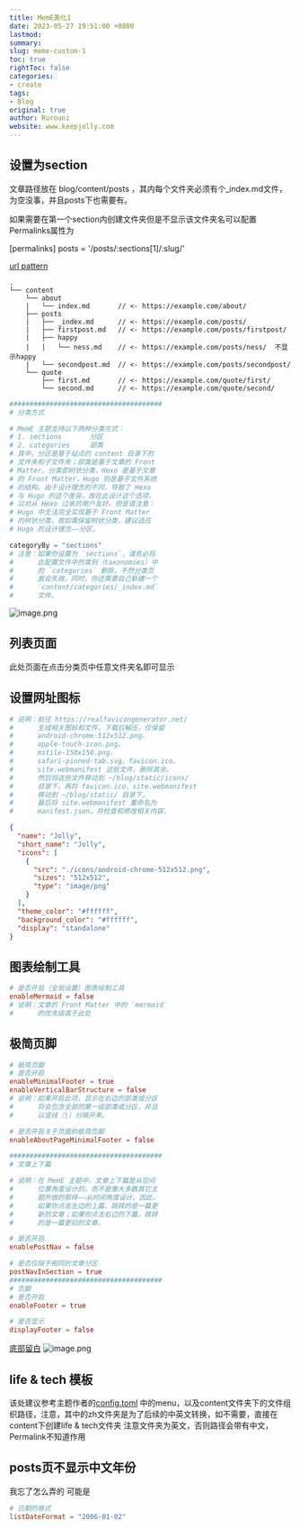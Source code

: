 ```yaml
---
title: MemE美化1
date: 2023-05-27 19:51:00 +0800
lastmod: 
summary: 
slug: meme-custom-1
toc: true
rightToc: false
categories: 
- create
tags: 
- Blog
original: true
author: Rurouni
website: www.keepjolly.com
---
```

## 设置为section
文章路径放在 blog/content/posts ，其内每个文件夹必须有个_index.md文件，为空没事，并且posts下也需要有。

如果需要在第一个section内创建文件夹但是不显示该文件夹名可以配置Permalinks属性为

[permalinks]
    posts = '/posts/:sections[1]/:slug/'

[url pattern](https://gohugo.io/content-management/urls/#permalinks)

```
.
└── content
    └── about
    |   └── index.md       // <- https://example.com/about/
    ├── posts
    |   ├── _index.md      // <- https://example.com/posts/
    |   ├── firstpost.md   // <- https://example.com/posts/firstpost/
    |   ├── happy
    |   |   └── ness.md    // <- https://example.com/posts/ness/  不显示happy
    |   └── secondpost.md  // <- https://example.com/posts/secondpost/
    └── quote
        ├── first.md       // <- https://example.com/quote/first/
        └── second.md      // <- https://example.com/quote/second/
```

```python
######################################
# 分类方式

# MemE 主题支持以下两种分类方式：
# 1. sections       分区
# 2. categories     部类
# 其中，分区是基于站点的 content 目录下的
# 文件夹和子文件夹；部类是基于文章的 Front
# Matter。分类即树状分类，Hexo 是基于文章
# 的 Front Matter，Hugo 则是基于文件系统
# 的结构。由于设计理念的不同，导致了 Hexo
# 与 Hugo 的这个差异，故在此设计这个选项，
# 以对从 Hexo 过来的用户友好。但是请注意：
# Hugo 中无法完全实现基于 Front Matter
# 的树状分类，故如需保留树状分类，建议适应
# Hugo 的设计理念——分区。

categoryBy = "sections"
# 注意：如果你设置为 `sections`，请务必将
#      此配置文件中的类别（taxonomies）中
#      的 `categories` 删除，不然分类页
#      面会失效。同时，你还需要自己新建一个
#      `content/categories/_index.md`
#      文件。
```
![image.png](https://pic.keepjolly.com/halo/blog/2023/05/20230527195030.png?imageMogr2/format/webp%7C?watermark/3/type/3/text/a2VlcGpvbGx5)
## 列表页面
此处页面在点击分类页中任意文件夹名即可显示
## 设置网址图标
```toml
# 说明：前往 https://realfavicongenerator.net/
#      生成相关图标和文件，下载后解压，仅保留
#      android-chrome-512x512.png、
#      apple-touch-icon.png、
#      mstile-150x150.png、
#      safari-pinned-tab.svg、favicon.ico、
#      site.webmanifest 这些文件，删除其余。
#      然后将这些文件移动到 ~/blog/static/icons/
#      目录下，再将 favicon.ico、site.webmanifest
#      移动到 ~/blog/static/ 目录下，
#      最后将 site.webmanifest 重命名为
#      manifest.json，并检查和修改相关内容。
```
```json
{
  "name": "Jolly",
  "short_name": "Jolly",
  "icons": [
    {
      "src": "./icons/android-chrome-512x512.png",
      "sizes": "512x512",
      "type": "image/png"
    }
  ],
  "theme_color": "#ffffff",
  "background_color": "#ffffff",
  "display": "standalone"
}

```
## 图表绘制工具
```toml
# 是否开启（全局设置）图表绘制工具
enableMermaid = false
# 说明：文章的 Front Matter 中的 `mermaid`
#      的优先级高于此处
```
## 极简页脚
```toml
# 极简页脚
# 是否开启
enableMinimalFooter = true
enableVerticalBarStructure = false
# 说明：如果开启此项，显示在右边的部类或分区
#      将会包含全部的第一级部类或分区，并且
#      以竖线（|）分隔开来。

# 是否开启关于页面的极简页脚
enableAboutPageMinimalFooter = false

######################################
# 文章上下篇

# 说明：在 MemE 主题中，文章上下篇是从空间
#      位置角度设计的，而不是像大多数其它主
#      题所做的那样——从时间角度设计。因此，
#      如果你点击左边的上篇，跳转的是一篇更
#      新的文章；如果你点击右边的下篇，跳转
#      的是一篇更旧的文章。

# 是否开启
enablePostNav = false

# 是否仅限于相同的文章分区
postNavInSection = true
######################################
# 页脚
# 是否开启
enableFooter = true

# 是否显示
displayFooter = false
```
[底部留白](https://github.com/reuixiy/hugo-theme-meme/issues/357)
![image.png](https://pic.keepjolly.com/halo/blog/2023/05/20230527195030-1.png?imageMogr2/format/webp%7C?watermark/3/type/3/text/a2VlcGpvbGx5)
## life & tech 模板
该处建议参考主题作者的[config.toml](https://github.com/reuixiy/io-oi.me/blob/master/config.toml#L232) 中的menu，以及content文件夹下的文件组织路径，注意，其中的zh文件夹是为了后续的中英文转换，如不需要，直接在content下创建life & tech文件夹
注意文件夹为英文，否则路径会带有中文，Permalink不知道作用
## posts页不显示中文年份
我忘了怎么弄的
可能是
```toml
# 日期的格式
listDateFormat = "2006-01-02"
```

